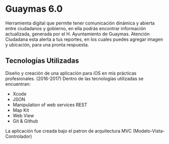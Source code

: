 Guaymas 6.0
==========

Herramienta digital que permite tener comunicación dinámica y abierta entre ciudadanos y gobierno, en ella podrás encontrar información actualizada, generada por el H. Ayuntamiento de Guaymas.
Atención Ciudadana esta alerta a tus reportes, en los cuales puedes agregar imagen y ubicación, para una pronta respuesta.



Tecnologías Utilizadas
--------------------
Diseño y creación de una aplicación para iOS en mis prácticas profesionales. (2016-2017)
Dentro de las tecnologías utilizadas se encuentran:

+ Xcode
+ JSON
+ Manipulation of web services REST
+ Map Kit
+ Web View
+ Git & Github

La aplicación fue creada bajo el patron de arquitectura MVC (Modelo-Vista-Controlador)
